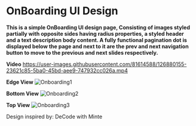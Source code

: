 # OnBoarding UI Design
**This is a simple OnBoarding UI design page, Consisting of images styled partially with opposite sides having radius properties, a styled header and a text description body content.
A fully functional pagination dot is displayed below the page and next to it are the prev and next navigation button to move to the previous and next slides respectively.**

**Video**
https://user-images.githubusercontent.com/81614588/126880155-23621c85-5ba0-45bd-aee9-747932cc026a.mp4

**Edge View**
![Onboarding1](https://user-images.githubusercontent.com/81614588/126880801-ae7ef9c6-9562-4c05-a39c-8052fbf712b4.png)

**Bottom View**
![Onboarding2](https://user-images.githubusercontent.com/81614588/126880841-8ec31aa0-87cc-4ce3-8c4c-c72dacb89938.png)

**Top View**
![Onboarding3](https://user-images.githubusercontent.com/81614588/126880885-e2220466-4efc-43bd-b505-d46c8a4e539b.png)



Design inspired by: DeCode with Minte

